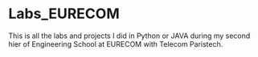 # Labs_EURECOM
This is all the labs and projects I did in Python or JAVA during my second hier of Engineering School at EURECOM with Telecom Paristech.
